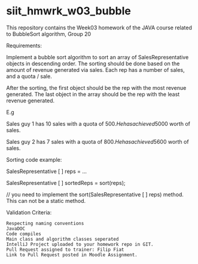 # siit_hmwrk_w03_bubble
This repository contains the Week03 homework of the JAVA course related to BubbleSort algorithm, Group 20

Requirements:

Implement a bubble sort algorithm to sort an array of SalesRepresentative objects in descending order. The sorting should be done based on the amount of revenue generated via sales. Each rep has a number of sales, and a quota / sale.

After the sorting, the first object should be the rep with the most revenue generated. The last object in the array should be the rep with the least revenue generated.

E.g 

Sales guy 1 has 10 sales with a quota of 500$. He has achieved 5000$ worth of sales.

Sales guy 2 has 7 sales with a quota of 800$. He has achieved 5600$ worth of sales.


Sorting code example:

SalesRepresentative [ ] reps = ...

SalesRepresentative [ ] sortedReps = sort(reps); 

// you need to implement the sort(SalesRepresentative [ ] reps) method. This can not be a static method.


Validation Criteria:

    Respecting naming conventions 
    JavaDOC
    Code compiles
    Main class and algorithm classes seperated
    IntelliJ Project uploaded to your homework repo in GIT.
    Pull Request assigned to trainer: Filip Fiat
    Link to Pull Request posted in Moodle Assignment.
